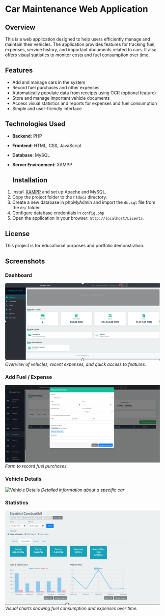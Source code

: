 # Car Maintenance Web Application

## Overview
This is a web application designed to help users efficiently manage and maintain their vehicles. The application provides features for tracking fuel, expenses, service history, and important documents related to cars. It also offers visual statistics to monitor costs and fuel consumption over time.

## Features
- Add and manage cars in the system
- Record fuel purchases and other expenses
- Automatically populate data from receipts using OCR (optional feature)
- Store and manage important vehicle documents
- Access visual statistics and reports for expenses and fuel consumption
- Simple and user-friendly interface

## Technologies Used
- **Backend:** PHP
- **Frontend:** HTML, CSS, JavaScript
- **Database:** MySQL
- **Server Environment:** XAMPP

  ## Installation
1. Install [XAMPP](https://www.apachefriends.org/index.html) and set up Apache and MySQL.
2. Copy the project folder to the `htdocs` directory.
3. Create a new database in phpMyAdmin and import the `db.sql` file from the `db/` folder.
4. Configure database credentials in `config.php`
5. Open the application in your browser: `http://localhost/Licenta`.

## License
This project is for educational purposes and portfolio demonstration.

## Screenshots

### Dashboard
![Dashboard](screenshots/dashboard.png)
*Overview of vehicles, recent expenses, and quick access to features.*

### Add Fuel / Expense
![Add Expense](screenshots/add-fuel.png)
*Form to record fuel purchases*

### Vehicle Details
![Vehicle Details](screenshots/vehicles.png)
*Detailed information about a specific car*

### Statistics
![Statistics](screenshots/statistics.png)
*Visual charts showing fuel consumption and expenses over time.*

